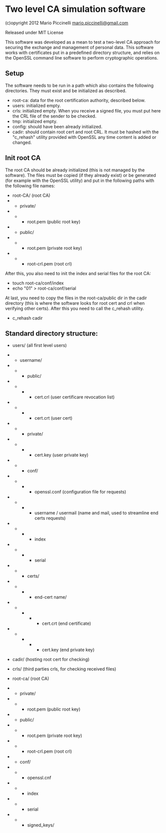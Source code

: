 Two level CA simulation software
================================

(c)opyright 2012 Mario Piccinelli <mario.piccinelli@gmail.com>

Released under MIT License

This software was developed as a mean to test a two-level CA approach for securing the exchange and management of personal data. This software works with certificates put in a predefined directory structure, and relies on the OpenSSL command line software to perform cryptographic operations. 

Setup
-----
The software needs to be run in a path which also contains the following directories. They must exist and be initialized as described.

- root-ca: data for the root certification authority, described below.
- users: initialized empty.
- crls: initialized empty. When you receive a signed file, you must put here the CRL file of the sender to be checked.
- tmp: initialized empty.
- config: should have been already initialized.
- cadir: should contain root cert and root CRL. It must be hashed with the "c_rehash" utility provided with OpenSSL any time content is added or changed.

Init root CA
------------
The root CA should be already initialized (this is not managed by the software). The files must be copied (if they already exist) or be generated (for example with the OpenSSL utility) and put in the following paths with the following file names:

- root-CA/ (root CA)
- - private/
- - - root.pem (public root key)
- - public/
- - - root.pem (private root key)
- - - root-crl.pem (root crl)

After this, you also need to init the index and serial files for the root CA:

- touch root-ca/conf/index
- echo "01" > root-ca/conf/serial

At last, you need to copy the files in the root-ca/public dir in the cadir directory (this is where the software looks for root cert and crl when verifying other certs). After this you need to call the c_rehash utility.

- c_rehash cadir

Standard directory structure:
-----------------------------
- users/ (all first level users)
- - username/
- - - public/
- - - - cert.crl (user certificare revocation list)
- - - - cert.crt (user cert)
- - - private/
- - - - cert.key (user private key)
- - - conf/
- - - - openssl.conf (configuration file for requests)
- - - - username / usermail (name and mail, used to streamline end certs requests)
- - - - index
- - - - serial
- - - certs/
- - - - end-cert name/
- - - - - cert.crt (end certificate)
- - - - - cert.key (end private key)

- cadir/ (hosting root cert for checking)

- crls/ (third parties crls, for checking received files)

- root-ca/ (root CA)
- - private/
- - - root.pem (public root key)
- - public/
- - - root.pem (private root key)
- - - root-crl.pem (root crl)
- - conf/
- - - openssl.cnf
- - - index
- - - serial
- - - signed_keys/
